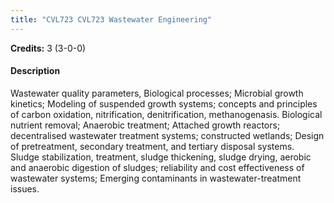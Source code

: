 ```yaml
---
title: "CVL723 CVL723 Wastewater Engineering"
---
```

**Credits:** 3 (3-0-0)

#### Description
Wastewater quality parameters, Biological processes; Microbial growth kinetics; Modeling of suspended growth systems; concepts and principles of carbon oxidation, nitrification, denitrification, methanogenasis. Biological nutrient removal; Anaerobic treatment; Attached growth reactors; decentralised wastewater treatment systems; constructed wetlands; Design of pretreatment, secondary treatment, and tertiary disposal systems. Sludge stabilization, treatment, sludge thickening, sludge drying, aerobic and anaerobic digestion of sludges; reliability and cost effectiveness of wastewater systems; Emerging contaminants in wastewater-treatment issues.